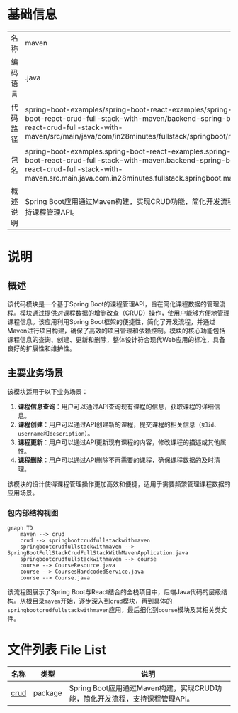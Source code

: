 # 基础信息

|      |      |
|------|------|
| 名称 | maven |
| 编码语言 | .java |
| 代码路径 | spring-boot-examples/spring-boot-react-examples/spring-boot-react-crud-full-stack-with-maven/backend-spring-boot-react-crud-full-stack-with-maven/src/main/java/com/in28minutes/fullstack/springboot/maven |
| 包名 | spring-boot-examples.spring-boot-react-examples.spring-boot-react-crud-full-stack-with-maven.backend-spring-boot-react-crud-full-stack-with-maven.src.main.java.com.in28minutes.fullstack.springboot.maven |
| 概述说明 | Spring Boot应用通过Maven构建，实现CRUD功能，简化开发流程，支持课程管理API。 |

# 说明

## 概述
该代码模块是一个基于Spring Boot的课程管理API，旨在简化课程数据的管理流程。模块通过提供对课程数据的增删改查（CRUD）操作，使用户能够方便地管理课程信息。该应用利用Spring Boot框架的便捷性，简化了开发流程，并通过Maven进行项目构建，确保了高效的项目管理和依赖控制。模块的核心功能包括课程信息的查询、创建、更新和删除，整体设计符合现代Web应用的标准，具备良好的扩展性和维护性。

## 主要业务场景
该模块适用于以下业务场景：

1. **课程信息查询**：用户可以通过API查询现有课程的信息，获取课程的详细信息。
2. **课程创建**：用户可以通过API创建新的课程，提交课程的相关信息（如`id`、`username`和`description`）。
3. **课程更新**：用户可以通过API更新现有课程的内容，修改课程的描述或其他属性。
4. **课程删除**：用户可以通过API删除不再需要的课程，确保课程数据的及时清理。

该模块的设计使得课程管理操作更加高效和便捷，适用于需要频繁管理课程数据的应用场景。


### 包内部结构视图

```mermaid
graph TD
    maven --> crud
    crud --> springbootcrudfullstackwithmaven
    springbootcrudfullstackwithmaven --> SpringBootFullStackCrudFullStackWithMavenApplication.java
    springbootcrudfullstackwithmaven --> course
    course --> CourseResource.java
    course --> CoursesHardcodedService.java
    course --> Course.java
```

该流程图展示了Spring Boot与React结合的全栈项目中，后端Java代码的层级结构。从根目录`maven`开始，逐步深入到`crud`模块，再到具体的`springbootcrudfullstackwithmaven`应用，最后细化到`course`模块及其相关类文件。

# 文件列表 File List

| 名称   | 类型  | 说明 |
|-------|------|-------------|
| [crud](crud/_module.md) | package | Spring Boot应用通过Maven构建，实现CRUD功能，简化开发流程，支持课程管理API。 |


